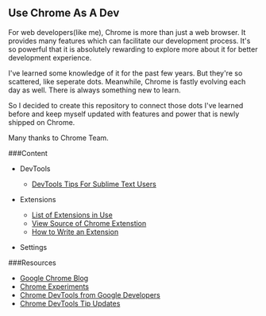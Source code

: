 ## Use Chrome As A Dev

For web developers(like me), Chrome is more than just a web browser. It provides many features which can facilitate our development process. It's so powerful that it is absolutely rewarding to explore more about it for better development experience.

I've learned some knowledge of it for the past few years. But they're so scattered, like seperate dots. Meanwhile, Chrome is fastly evolving each day as well. There is always something new to learn.

So I decided to create this repository to connect those dots I've learned before and keep myself updated with features and power that is newly shipped on Chrome.

Many thanks to Chrome Team.

###Content

- DevTools
    + [DevTools Tips For Sublime Text Users](devTools/devtools-tips-for-sublime-text-users.md)
- Extensions
    + [List of Extensions in Use](extensions/list-of-extensions-in-use.md)
    + [View Source of Chrome Extenstion](extensions/view-source-of-a-chrome-entension.md)
    + [How to Write an Extension](extensions/how-to-write-an-extension.md)

- Settings

###Resources

- [Google Chrome Blog](http://chrome.blogspot.com/)
- [Chrome Experiments](https://www.chromeexperiments.com/)
- [Chrome DevTools from Google Developers](https://developers.google.com/web/tools/chrome-devtools/)
- [Chrome DevTools Tip Updates](https://developers.google.com/web/updates/chrome-devtools/tip/)
